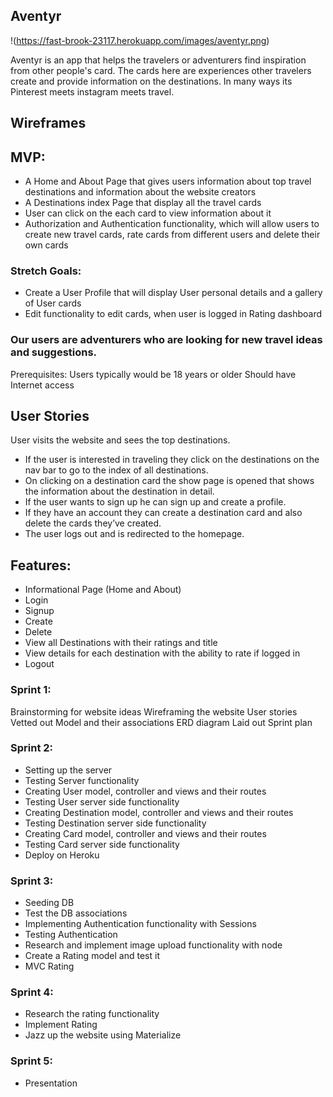 ## Aventyr
!(https://fast-brook-23117.herokuapp.com/images/aventyr.png)

Aventyr is an app that helps the travelers or adventurers find inspiration from other people's card. The cards here are experiences other travelers create and provide information on the destinations. In many ways its Pinterest meets instagram meets travel.

## Wireframes


## MVP:
- A Home and About Page that gives users information about top travel destinations and information about the website creators
- A Destinations index Page that display all the travel cards
- User can click on the each card  to view information about it
- Authorization and Authentication functionality, which will allow users to create new travel cards, rate cards from different users and delete their own cards

### Stretch Goals:
- Create a User Profile that will display User personal details and a gallery of User cards
- Edit functionality to edit cards, when user is logged in
Rating dashboard

### Our users are adventurers who are looking for new travel ideas and suggestions.
Prerequisites:
Users typically would be 18 years or older
Should have Internet access


## User Stories
User visits the website and sees the top destinations.
- If the user is interested in traveling they click on the destinations on the nav bar to go to the index of all destinations.
- On clicking on a destination card the show page is opened that shows the information about the destination in detail.
- If the user wants to sign up he can sign up and create a profile.
- If they have an account they can create a destination card and also delete the cards they’ve created.
- The user logs out and is redirected to the homepage.

## Features:
- Informational Page (Home and About)
- Login
- Signup
- Create
- Delete
- View all Destinations with their ratings and title
- View details for each destination with the ability to rate if logged in
- Logout

### Sprint 1:
Brainstorming for website ideas
Wireframing the website
User stories
Vetted out Model and their associations
ERD diagram
Laid out Sprint plan


### Sprint 2:
- Setting up the server
- Testing Server functionality
- Creating User model, controller and views and their routes
- Testing User server side functionality
- Creating Destination model, controller and views and their routes
- Testing Destination server side functionality
- Creating Card model, controller and views and their routes
- Testing Card server side functionality
- Deploy on Heroku


### Sprint 3:
- Seeding DB
- Test the DB associations
- Implementing Authentication functionality with Sessions
- Testing Authentication
- Research and implement image upload functionality with node
- Create a Rating model and test it
- MVC Rating

### Sprint 4:
- Research the rating functionality
- Implement Rating
- Jazz up the website using Materialize


### Sprint 5:
- Presentation
